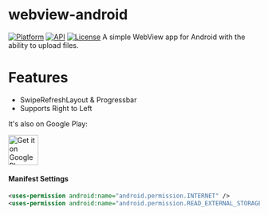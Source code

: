 # webview-android
[![Platform](https://img.shields.io/badge/platform-android-green.svg)](http://developer.android.com/index.html)
[![API](https://img.shields.io/badge/API-16%2B-brightgreen.svg?style=flat)](https://android-arsenal.com/api?level=7)
[![License](https://img.shields.io/badge/License-MIT-blue.svg?style=flat)](http://opensource.org/licenses/MIT)
A simple WebView app for Android with the ability to upload files.

# Features
* SwipeRefreshLayout & Progressbar
* Supports Right to Left

It's also on Google Play:

<a href="https://play.google.com/store/apps/details?id=com.aurganonlite.android" target="_blank">
  <img alt="Get it on Google Play"
      src="https://play.google.com/intl/en_us/badges/images/generic/en-play-badge.png" height="60"/>
</a>

#### Manifest Settings

```xml
<uses-permission android:name="android.permission.INTERNET" />
<uses-permission android:name="android.permission.READ_EXTERNAL_STORAGE" />
